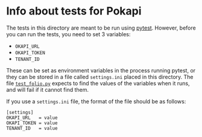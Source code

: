# Info about tests for Pokapi

The tests in this directory are meant to be run using [pytest](https://pytest.org). However, before you can run the tests, you need to set 3 variables:

* `OKAPI_URL`
* `OKAPI_TOKEN`
* `TENANT_ID`

These can be set as environment variables in the process running pytest, or they can be stored in a file called `settings.ini` placed in this directory. The file [`test_folio.py`](test_folio.py) expects to find the values of the variables when it runs, and will fail if it cannot find them.

If you use a `settings.ini` file, the format of the file should be as follows:

```
[settings]
OKAPI_URL   = value
OKAPI_TOKEN = value
TENANT_ID   = value
```
